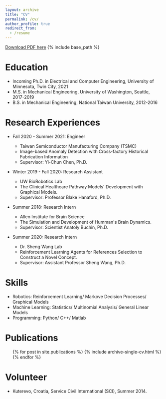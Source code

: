 ```yaml
---
layout: archive
title: "CV"
permalink: /cv/
author_profile: true
redirect_from:
  - /resume
---
```

[Download PDF here](http://drrdrem.github.io/files/Resume_Ver0.pdf)
{% include base_path %}

Education
======
* Incoming Ph.D. in Electrical and Computer Engineering, University of Minnesota, Twin City, 2021
* M.S. in Mechanical Engineering, University of Washington, Seattle, 2017-2019
* B.S. in Mechanical Engineering, National Taiwan University, 2012-2016

Research Experiences
======

* Fall 2020 - Summer 2021: Engineer
  * Taiwan Semiconductor Manufacturing Company (TSMC)
  * Image-based Anomaly Detection with Cross-factory Historical Fabrication Information
  * Supervisor: Yi-Chun Chen, Ph.D.

* Winter 2019 - Fall 2020: Research Assistant
  * UW BioRobotics Lab
  * The Clinical Healthcare Pathway Models' Development with Graphical Models.
  * Supervisor: Professor Blake Hanaford, Ph.D.

* Summer 2018: Research Intern
  * Allen Institute for Brain Science
  * The Simulation and Development of Humman's Brain Dynamics.
  * Supervisor: Scientist Anatoly Buchin, Ph.D. 

* Summer 2020: Research Intern
  * Dr. Sheng Wang Lab
  * Reinforcement Learning Agents for References Selection to Construct a Novel Concept.
  * Supervisor: Assistant Professor Sheng Wang, Ph.D. 
  
Skills
======
* Robotics: Reinforcement Learning/ Markove Decision Processes/ Graphical Models
* Machine Learning: Statistics/ Multinomial Analysis/ General Linear Models
* Programming: Python/ C++/ Matlab

Publications
======
  <ul>{% for post in site.publications %}
    {% include archive-single-cv.html %}
  {% endfor %}</ul>
  
Volunteer
======
* Kuterevo, Croatia, Service Civil International (SCI), Summer 2014.
